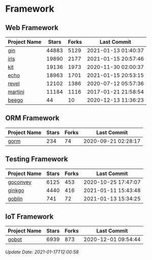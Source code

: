 # Framework

## Web Framework
| Project Name | Stars | Forks | Last Commit |
| ------------ | ----- | ----- | ----------- |
| [gin](https://github.com/gin-gonic/gin) | 44883 | 5129 | 2021-01-13 01:40:37 |
| [iris](https://github.com/kataras/iris) | 19890 | 2177 | 2021-01-15 20:57:46 |
| [kit](https://github.com/go-kit/kit) | 19136 | 1973 | 2020-11-30 02:00:37 |
| [echo](https://github.com/labstack/echo) | 18963 | 1701 | 2021-01-15 20:53:15 |
| [revel](https://github.com/revel/revel) | 12102 | 1386 | 2020-07-12 05:57:36 |
| [martini](https://github.com/go-martini/martini) | 11184 | 1116 | 2017-01-21 21:58:54 |
| [beego](https://github.com/astaxie/beego) | 44 | 10 | 2020-12-13 11:36:23 |

## ORM Framework
| Project Name | Stars | Forks | Last Commit |
| ------------ | ----- | ----- | ----------- |
| [gorm](https://github.com/jinzhu/gorm) | 234 | 74 | 2020-09-21 02:28:17 |

## Testing Framework
| Project Name | Stars | Forks | Last Commit |
| ------------ | ----- | ----- | ----------- |
| [goconvey](https://github.com/smartystreets/goconvey) | 6125 | 453 | 2020-10-25 17:47:07 |
| [ginkgo](https://github.com/onsi/ginkgo) | 4440 | 416 | 2021-01-11 15:43:48 |
| [goblin](https://github.com/franela/goblin) | 741 | 72 | 2021-01-13 15:34:25 |

## IoT Framework
| Project Name | Stars | Forks | Last Commit |
| ------------ | ----- | ----- | ----------- |
| [gobot](https://github.com/hybridgroup/gobot) | 6939 | 873 | 2020-12-01 09:54:44 |

*Update Date: 2021-01-17T12:00:58*
